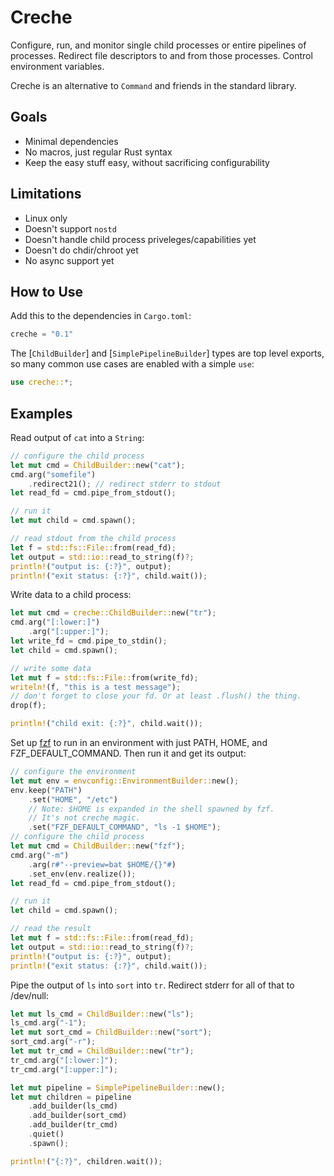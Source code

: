 # Creche

Configure, run, and monitor single child processes or entire pipelines
of processes. Redirect file descriptors to and from those processes.
Control environment variables.

Creche is an alternative to `Command` and friends in the standard library.

## Goals

- Minimal dependencies
- No macros, just regular Rust syntax
- Keep the easy stuff easy, without sacrificing configurability

## Limitations

- Linux only
- Doesn't support `nostd`
- Doesn't handle child process priveleges/capabilities yet
- Doesn't do chdir/chroot yet
- No async support yet

## How to Use

Add this to the dependencies in `Cargo.toml`:

```rust
creche = "0.1"
```
The [`ChildBuilder`] and [`SimplePipelineBuilder`] types are top level exports, so many common use cases are enabled with a simple `use`:

```rust
use creche::*;
```

## Examples

Read output of `cat` into a `String`:

```rust
// configure the child process
let mut cmd = ChildBuilder::new("cat");
cmd.arg("somefile")
    .redirect21(); // redirect stderr to stdout
let read_fd = cmd.pipe_from_stdout();

// run it
let mut child = cmd.spawn();

// read stdout from the child process
let f = std::fs::File::from(read_fd);
let output = std::io::read_to_string(f)?;
println!("output is: {:?}", output);
println!("exit status: {:?}", child.wait());
```

Write data to a child process:

```rust
let mut cmd = creche::ChildBuilder::new("tr");
cmd.arg("[:lower:]")
    .arg("[:upper:]");
let write_fd = cmd.pipe_to_stdin();
let child = cmd.spawn();

// write some data
let mut f = std::fs::File::from(write_fd);
writeln!(f, "this is a test message");
// don't forget to close your fd. Or at least .flush() the thing.
drop(f);

println!("child exit: {:?}", child.wait());
```

Set up [fzf](https://github.com/junegunn/fzf) to run in an environment
with just PATH, HOME, and FZF_DEFAULT_COMMAND. Then run it and get its
output:

```rust
// configure the environment
let mut env = envconfig::EnvironmentBuilder::new();
env.keep("PATH")
    .set("HOME", "/etc")
    // Note: $HOME is expanded in the shell spawned by fzf.
    // It's not creche magic.
    .set("FZF_DEFAULT_COMMAND", "ls -1 $HOME");
// configure the child process
let mut cmd = ChildBuilder::new("fzf");
cmd.arg("-m")
    .arg(r#"--preview=bat $HOME/{}"#)
    .set_env(env.realize());
let read_fd = cmd.pipe_from_stdout();

// run it
let child = cmd.spawn();

// read the result
let mut f = std::fs::File::from(read_fd);
let output = std::io::read_to_string(f)?;
println!("output is: {:?}", output);
println!("exit status: {:?}", child.wait());
```

Pipe the output of `ls` into `sort` into `tr`. Redirect stderr for all of that to /dev/null:

```rust
let mut ls_cmd = ChildBuilder::new("ls");
ls_cmd.arg("-1");
let mut sort_cmd = ChildBuilder::new("sort");
sort_cmd.arg("-r");
let mut tr_cmd = ChildBuilder::new("tr");
tr_cmd.arg("[:lower:]");
tr_cmd.arg("[:upper:]");

let mut pipeline = SimplePipelineBuilder::new();
let mut children = pipeline
    .add_builder(ls_cmd)
    .add_builder(sort_cmd)
    .add_builder(tr_cmd)
    .quiet()
    .spawn();

println!("{:?}", children.wait());
```
